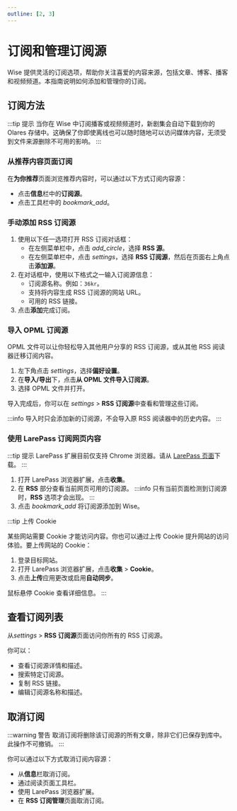 ```yaml
---
outline: [2, 3]
---
```


# 订阅和管理订阅源
Wise 提供灵活的订阅选项，帮助你关注喜爱的内容来源，包括文章、博客、播客和视频频道。本指南说明如何添加和管理你的订阅。

## 订阅方法
:::tip 提示
当你在 Wise 中订阅播客或视频频道时，新剧集会自动下载到你的 Olares 存储中。这确保了你即使离线也可以随时随地可以访问媒体内容，无须受到文件来源删除不可用的影响。 
:::

### 从推荐内容页面订阅
在**为你推荐**页面浏览推荐内容时，可以通过以下方式订阅内容源：

* 点击**信息**栏中的**订阅源**。
* 点击工具栏中的 <i class="material-symbols-outlined">bookmark_add</i>。

### 手动添加 RSS 订阅源

1. 使用以下任一选项打开 RSS 订阅对话框：
    * 在左侧菜单栏中，点击 <i class="material-symbols-outlined">add_circle</i>，选择 **RSS 源**。
    * 在左侧菜单栏中，点击 <i class="material-symbols-outlined">settings</i>，选择 **RSS 订阅源**，然后在页面右上角点击**添加源**。
2. 在对话框中，使用以下格式之一输入订阅源信息：
    * 订阅源名称。例如：`36kr`。
    * 支持将内容生成 RSS 订阅源的网站 URL。
    * 可用的 RSS 链接。
3. 点击**添加**完成订阅。

### 导入 OPML 订阅源
OPML 文件可以让你轻松导入其他用户分享的 RSS 订阅源，或从其他 RSS 阅读器迁移订阅内容。

1. 左下角点击 <i class="material-symbols-outlined">settings</i>，选择**偏好设置**。
2. 在**导入/导出**下，点击**从 OPML 文件导入订阅源**。
3. 选择 OPML 文件并打开。

导入完成后，你可以在 <i class="material-symbols-outlined">settings</i> > **RSS 订阅源**中查看和管理这些订阅。

:::info
导入时只会添加新的订阅源，不会导入原 RSS 阅读器中的历史内容。
:::
### 使用 LarePass 订阅网页内容
:::tip 提示
LarePass 扩展目前仅支持 Chrome 浏览器。请从 [LarePass 页面](https://www.olares.xyz/larepass)下载。
:::

1. 打开 LarePass 浏览器扩展，点击**收集**。
2. 在 **RSS** 部分查看当前网页可用的订阅源。
   :::info
   只有当前页面检测到订阅源时，**RSS** 选项才会出现。
   :::
3. 点击 <i class="material-symbols-outlined">bookmark_add</i> 将订阅源添加到 Wise。

:::tip 上传 Cookie

某些网站需要 Cookie 才能访问内容。你也可以通过上传 Cookie 提升网站的访问体验。要上传网站的 Cookie：
1. 登录目标网站。
2. 打开 LarePass 浏览器扩展，点击**收集** > **Cookie**。
3. 点击**上传**应用更改或启用**自动同步**。

鼠标悬停 Cookie 查看详细信息。
:::
## 查看订阅列表

从<i class="material-symbols-outlined">settings</i> > **RSS 订阅源**页面访问你所有的 RSS 订阅源。

你可以：

* 查看订阅源详情和描述。
* 搜索特定订阅源。
* 复制 RSS 链接。
* 编辑订阅源名称和描述。

## 取消订阅

:::warning 警告
取消订阅将删除该订阅源的所有文章，除非它们已保存到库中。此操作不可撤销。
:::

你可以通过以下方式取消订阅内容源：

* 从**信息**栏取消订阅。
* 通过阅读页面工具栏。
* 使用 LarePass 浏览器扩展。
* 在 **RSS 订阅管理**页面取消订阅。